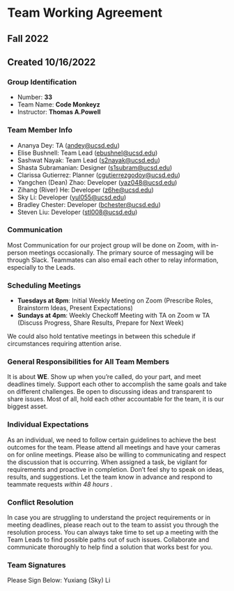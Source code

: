 # Team Working Agreement
## Fall 2022
## Created 10/16/2022

### Group Identification
- Number: **33**
- Team Name: **Code Monkeyz**
- Instructor: **Thomas A.Powell**

### Team Member Info
- Ananya Dey: TA (andey@ucsd.edu)
- Elise Bushnell: Team Lead (ebushnel@ucsd.edu)
- Sashwat Nayak: Team Lead (s2nayak@ucsd.edu)
- Shasta Subramanian: Designer (s1subram@ucsd.edu)
- Clarissa Gutierrez: Planner (cgutierrezgodoy@ucsd.edu)
- Yangchen (Dean) Zhao: Developer (yaz048@ucsd.edu)
- Zihang (River) He: Developer (z6he@ucsd.edu)
- Sky Li: Developer (yul055@ucsd.edu)
- Bradley Chester: Developer (bchester@ucsd.edu)
- Steven Liu: Developer (stl008@ucsd.edu)

### Communication
Most Communication for our project group will be done on Zoom, with in-person meetings occasionally. The primary source of messaging will be through Slack. Teammates can also email each other to relay information, especially to the Leads. 

### Scheduling Meetings
- **Tuesdays at 8pm**: Initial Weekly Meeting on Zoom (Prescribe Roles, Brainstorm Ideas, Present Expectations)
- **Sundays at 4pm**: Weekly Checkoff Meeting with TA on Zoom w TA (Discuss Progress, Share Results, Prepare for Next Week)

We could also hold tentative meetings in between this schedule if circumstances requiring attention arise.

### General Responsibilities for All Team Members
It is about **WE**. Show up when you’re called, do your part, and meet deadlines timely. Support each other to accomplish the same goals and take on different challenges. Be open to discussing ideas and transparent to share issues. Most of all, hold each other accountable for the team, it is our biggest asset.

### Individual Expectations
As an individual, we need to follow certain guidelines to achieve the best outcomes for the team. Please attend all meetings and have your cameras on for online meetings. Please also be willing to communicating and respect the discussion that is occurring. When assigned a task, be vigilant for requirements and proactive in completion. Don’t feel shy to speak on ideas, results, and suggestions. Let the team know in advance and respond to teammate requests *within 48 hours* .

### Conflict Resolution
In case you are struggling to understand the project requirements or in meeting deadlines, please reach out to the team to assist you through the resolution process. You can always take time to set up a meeting with the Team Leads to find possible paths out of such issues. Collaborate and communicate thoroughly to help find a solution that works best for you.

### Team Signatures
Please Sign Below: Yuxiang (Sky) Li
